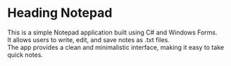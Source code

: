 # Heading Notepad
This is a simple Notepad application built using C# and Windows Forms.   
It allows users to write, edit, and save notes as .txt files.  
 The app provides a clean and minimalistic interface, making it easy to take quick notes.
<p align="left">  
   <img src="https://github.com/user-attachments/assets/528c38ac-0679-4559-909a-3c2975c4d7c7" alt="">
</p>
